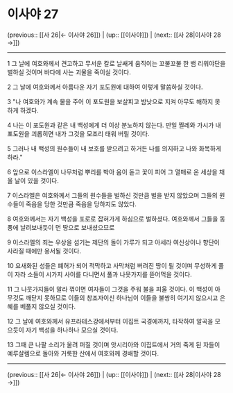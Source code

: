 # 이사야 27

(previous:: [[사 26|← 이사야 26]]) | (up:: [[이사야]]) | (next:: [[사 28|이사야 28 →]])

***




1 
그 날에 여호와께서 견고하고 무서운 칼로 날쌔게 움직이는 꼬불꼬불 한 뱀 리워야단을 벌하실 것이며 바다에 사는 괴물을 죽이실 것이다. 



2 
그 날에 여호와께서 아름다운 자기 포도원에 대하여 이렇게 말씀하실 것이다. 



3 
"나 여호와가 계속 물을 주어 이 포도원을 보살피고 밤낮으로 지켜 아무도 해하지 못하게 하겠다. 



4 
나는 이 포도원과 같은 내 백성에게 더 이상 분노하지 않는다. 만일 찔레와 가시가 내 포도원을 괴롭히면 내가 그것을 모조리 태워 버릴 것이다. 



5 
그러나 내 백성의 원수들이 내 보호를 받으려고 하거든 나를 의지하고 나와 화목하게 하라." 



6 
앞으로 이스라엘이 나무처럼 뿌리를 박아 움이 돋고 꽃이 피어 그 열매로 온 세상을 채울 날이 있을 것이다. 



7 
이스라엘은 여호와께서 그들의 원수들을 벌하신 것만큼 벌을 받지 않았으며 그들의 원수들이 죽음을 당한 것만큼 죽음을 당하지도 않았다. 



8 
여호와께서는 자기 백성을 포로로 잡혀가게 하심으로 벌하셨다. 여호와께서 그들을 동풍에 날려보내듯이 먼 땅으로 보내셨으므로 



9 
이스라엘의 죄는 우상을 섬기는 제단의 돌이 가루가 되고 아세라 여신상이나 향단이 사라질 때에만 용서될 것이다. 



10 
요새화된 성들은 폐허가 되어 적막하고 사막처럼 버려진 땅이 될 것이며 무성하게 풀이 자라 소들이 시가지 사이를 다니면서 풀과 나뭇가지를 뜯어먹을 것이다. 



11 
그 나뭇가지들이 말라 꺾이면 여자들이 그것을 주워 불을 피울 것이다. 이 백성이 아무것도 깨닫지 못하므로 이들의 창조자이신 하나님이 이들을 불쌍히 여기지 않으시고 은혜를 베풀지 않으실 것이다. 



12 
그 날에 여호와께서 유프라테스강에서부터 이집트 국경에까지, 타작하여 알곡을 모으듯이 자기 백성을 하나하나 모으실 것이다. 



13 
그때 큰 나팔 소리가 울려 퍼질 것이며 앗시리아와 이집트에서 거의 죽게 된 자들이 예루살렘으로 돌아와 거룩한 산에서 여호와께 경배할 것이다.

***

(previous:: [[사 26|← 이사야 26]]) | (up:: [[이사야]]) | (next:: [[사 28|이사야 28 →]])
